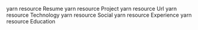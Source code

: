 yarn resource Resume
yarn resource Project
yarn resource Url
yarn resource Technology
yarn resource Social
yarn resource Experience
yarn resource Education
